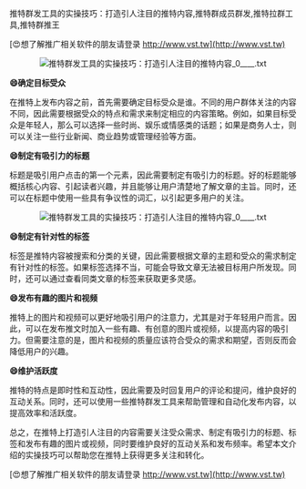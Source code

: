 推特群发工具的实操技巧：打造引人注目的推特内容,推特群成员群发,推特拉群工具,推特群推王

[😍想了解推广相关软件的朋友请登录 http://www.vst.tw](http://www.vst.tw)

 <center><img src="https://vst.tw/MP4/tuiguang/png/4.png" alt="推特群发工具的实操技巧：打造引人注目的推特内容_0____.txt"></center>

**😄确定目标受众**

在推特上发布内容之前，首先需要确定目标受众是谁。不同的用户群体关注的内容不同，因此需要根据受众的特点和需求来制定相应的内容策略。例如，如果目标受众是年轻人，那么可以选择一些时尚、娱乐或情感类的话题；如果是商务人士，则可以关注一些行业新闻、商业趋势或管理经验等方面。

**😄制定有吸引力的标题**

标题是吸引用户点击的第一个元素，因此需要制定有吸引力的标题。好的标题能够概括核心内容、引起读者兴趣，并且能够让用户清楚地了解文章的主旨。同时，还可以在标题中使用一些具有争议性的词汇，以引起更多用户的关注。

 <center><img src="https://vst.tw/MP4/tuiguang/png/7.png" alt="推特群发工具的实操技巧：打造引人注目的推特内容_0____.txt"></center>

**😄制定有针对性的标签**

标签是推特内容被搜索和分类的关键，因此需要根据文章的主题和受众的需求制定有针对性的标签。如果标签选择不当，可能会导致文章无法被目标用户所发现。同时，还可以通过查看同类文章的标签来获取更多灵感。

**😄发布有趣的图片和视频**

推特上的图片和视频可以更好地吸引用户的注意力，尤其是对于年轻用户而言。因此，可以在发布推文时加入一些有趣、有创意的图片或视频，以提高内容的吸引力。但需要注意的是，图片和视频的质量应该符合受众的需求和期望，否则反而会降低用户的兴趣。

**😄维护活跃度**

推特的特点是即时性和互动性，因此需要及时回复用户的评论和提问，维护良好的互动关系。同时，还可以使用一些推特群发工具来帮助管理和自动化发布内容，以提高效率和活跃度。

总之，在推特上打造引人注目的内容需要关注受众需求、制定有吸引力的标题、标签和发布有趣的图片或视频，同时要维护良好的互动关系和发布频率。希望本文介绍的实操技巧可以帮助您在推特上获得更多关注和转化。

[😍想了解推广相关软件的朋友请登录 http://www.vst.tw](http://www.vst.tw)



